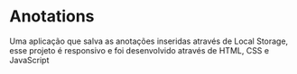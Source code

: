 # Anotations
Uma aplicação que salva as anotações inseridas através de Local Storage, esse projeto é responsivo e foi desenvolvido através de HTML, CSS e JavaScript
